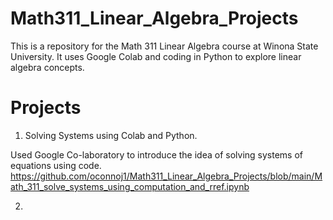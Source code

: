 # Math311_Linear_Algebra_Projects

This is a repository for the Math 311 Linear Algebra course at Winona State University. It uses Google Colab and coding in Python to explore linear algebra concepts.

# Projects

1. Solving Systems using Colab and Python.

Used Google Co-laboratory to introduce the idea of solving systems of equations using code.
https://github.com/oconnoj1/Math311_Linear_Algebra_Projects/blob/main/Math_311_solve_systems_using_computation_and_rref.ipynb

2.
